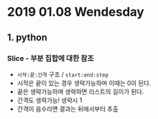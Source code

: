 # 2019 01.08 Wendesday

## 1. python

### Slice - 부분 집합에 대한 참조

- `시작:끝:간격` 구조 / `start:end:step`
- 시작은 끝이 있는 경우 생략가능하며 이때는 0이 된다.
- 끝은 생략가능하며 생략하면 리스트의 길이가 된다.
- 간격도 생략가능! 생략시 1
- 간격이 음수라면 결과는 뒤에서부터 추출

